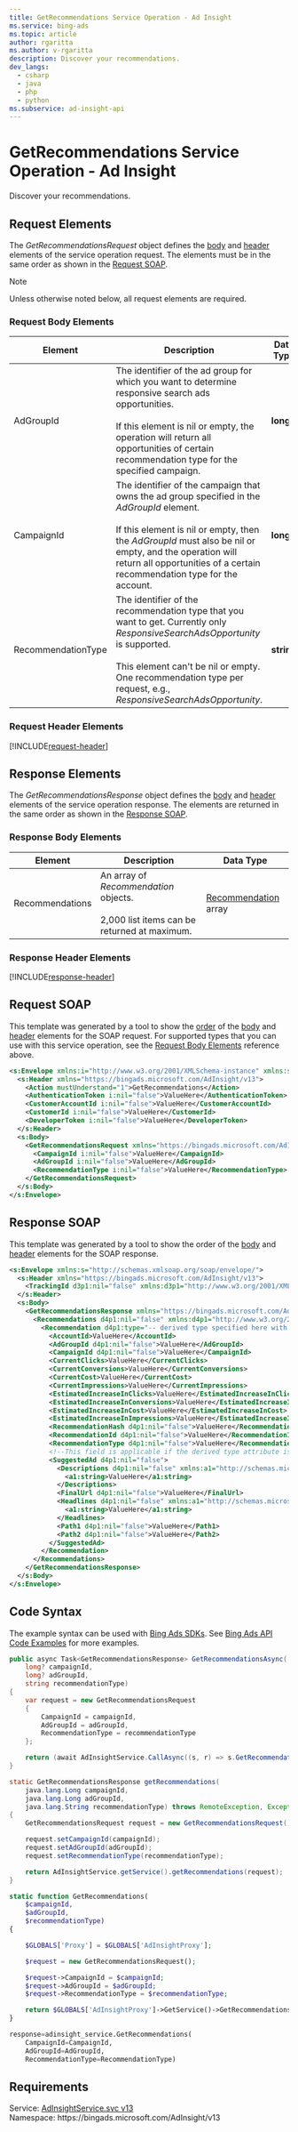 ```yaml
---
title: GetRecommendations Service Operation - Ad Insight
ms.service: bing-ads
ms.topic: article
author: rgaritta
ms.author: v-rgaritta
description: Discover your recommendations.
dev_langs: 
  - csharp
  - java
  - php
  - python
ms.subservice: ad-insight-api
---
```

# GetRecommendations Service Operation - Ad Insight
Discover your recommendations.

## <a name="request"></a>Request Elements
The *GetRecommendationsRequest* object defines the [body](#request-body) and [header](#request-header) elements of the service operation request. The elements must be in the same order as shown in the [Request SOAP](#request-soap). 

> [!NOTE]
> Unless otherwise noted below, all request elements are required.

### <a name="request-body"></a>Request Body Elements

|Element|Description|Data Type|
|-----------|---------------|-------------|
|<a name="adgroupid"></a>AdGroupId|The identifier of the ad group for which you want to determine responsive search ads opportunities.<br/><br/>If this element is nil or empty, the operation will return all opportunities of certain recommendation type for the specified campaign. |**long**|
|<a name="campaignid"></a>CampaignId|The identifier of the campaign that owns the ad group specified in the *AdGroupId* element.<br/><br/>If this element is nil or empty, then the *AdGroupId* must also be nil or empty, and the operation will return all opportunities of a certain recommendation type for the account.  |**long**|
|<a name="recommendationtype"></a>RecommendationType|The identifier of the recommendation type that you want to get. Currently only *ResponsiveSearchAdsOpportunity* is supported.<br/><br/>This element can't be nil or empty. One recommendation type per request, e.g., *ResponsiveSearchAdsOpportunity*. |**string**|

### <a name="request-header"></a>Request Header Elements
[!INCLUDE[request-header](./includes/request-header.md)]

## <a name="response"></a>Response Elements
The *GetRecommendationsResponse* object defines the [body](#response-body) and [header](#response-header) elements of the service operation response. The elements are returned in the same order as shown in the [Response SOAP](#response-soap).

### <a name="response-body"></a>Response Body Elements

|Element|Description|Data Type|
|-----------|---------------|-------------|
|<a name="recommendations"></a>Recommendations|An array of *Recommendation* objects.<br/><br/>2,000 list items can be returned at maximum. |[Recommendation](recommendation.md) array|

### <a name="response-header"></a>Response Header Elements
[!INCLUDE[response-header](./includes/response-header.md)]

## <a name="request-soap"></a>Request SOAP
This template was generated by a tool to show the [order](../guides/services-protocol.md#element-order) of the [body](#request-body) and [header](#request-header) elements for the SOAP request. For supported types that you can use with this service operation, see the [Request Body Elements](#request-body) reference above.

```xml
<s:Envelope xmlns:i="http://www.w3.org/2001/XMLSchema-instance" xmlns:s="http://schemas.xmlsoap.org/soap/envelope/">
  <s:Header xmlns="https://bingads.microsoft.com/AdInsight/v13">
    <Action mustUnderstand="1">GetRecommendations</Action>
    <AuthenticationToken i:nil="false">ValueHere</AuthenticationToken>
    <CustomerAccountId i:nil="false">ValueHere</CustomerAccountId>
    <CustomerId i:nil="false">ValueHere</CustomerId>
    <DeveloperToken i:nil="false">ValueHere</DeveloperToken>
  </s:Header>
  <s:Body>
    <GetRecommendationsRequest xmlns="https://bingads.microsoft.com/AdInsight/v13">
      <CampaignId i:nil="false">ValueHere</CampaignId>
      <AdGroupId i:nil="false">ValueHere</AdGroupId>
      <RecommendationType i:nil="false">ValueHere</RecommendationType>
    </GetRecommendationsRequest>
  </s:Body>
</s:Envelope>
```

## <a name="response-soap"></a>Response SOAP
This template was generated by a tool to show the order of the [body](#response-body) and [header](#response-header) elements for the SOAP response.

```xml
<s:Envelope xmlns:s="http://schemas.xmlsoap.org/soap/envelope/">
  <s:Header xmlns="https://bingads.microsoft.com/AdInsight/v13">
    <TrackingId d3p1:nil="false" xmlns:d3p1="http://www.w3.org/2001/XMLSchema-instance">ValueHere</TrackingId>
  </s:Header>
  <s:Body>
    <GetRecommendationsResponse xmlns="https://bingads.microsoft.com/AdInsight/v13">
      <Recommendations d4p1:nil="false" xmlns:d4p1="http://www.w3.org/2001/XMLSchema-instance">
        <Recommendation d4p1:type="-- derived type specified here with the appropriate prefix --">
          <AccountId>ValueHere</AccountId>
          <AdGroupId d4p1:nil="false">ValueHere</AdGroupId>
          <CampaignId d4p1:nil="false">ValueHere</CampaignId>
          <CurrentClicks>ValueHere</CurrentClicks>
          <CurrentConversions>ValueHere</CurrentConversions>
          <CurrentCost>ValueHere</CurrentCost>
          <CurrentImpressions>ValueHere</CurrentImpressions>
          <EstimatedIncreaseInClicks>ValueHere</EstimatedIncreaseInClicks>
          <EstimatedIncreaseInConversions>ValueHere</EstimatedIncreaseInConversions>
          <EstimatedIncreaseInCost>ValueHere</EstimatedIncreaseInCost>
          <EstimatedIncreaseInImpressions>ValueHere</EstimatedIncreaseInImpressions>
          <RecommendationHash d4p1:nil="false">ValueHere</RecommendationHash>
          <RecommendationId d4p1:nil="false">ValueHere</RecommendationId>
          <RecommendationType d4p1:nil="false">ValueHere</RecommendationType>
          <!--This field is applicable if the derived type attribute is set to ResponsiveSearchAdsRecommendation-->
          <SuggestedAd d4p1:nil="false">
            <Descriptions d4p1:nil="false" xmlns:a1="http://schemas.microsoft.com/2003/10/Serialization/Arrays">
              <a1:string>ValueHere</a1:string>
            </Descriptions>
            <FinalUrl d4p1:nil="false">ValueHere</FinalUrl>
            <Headlines d4p1:nil="false" xmlns:a1="http://schemas.microsoft.com/2003/10/Serialization/Arrays">
              <a1:string>ValueHere</a1:string>
            </Headlines>
            <Path1 d4p1:nil="false">ValueHere</Path1>
            <Path2 d4p1:nil="false">ValueHere</Path2>
          </SuggestedAd>
        </Recommendation>
      </Recommendations>
    </GetRecommendationsResponse>
  </s:Body>
</s:Envelope>
```

## <a name="example"></a>Code Syntax
The example syntax can be used with [Bing Ads SDKs](../guides/client-libraries.md). See [Bing Ads API Code Examples](../guides/code-examples.md) for more examples.
```csharp
public async Task<GetRecommendationsResponse> GetRecommendationsAsync(
	long? campaignId,
	long? adGroupId,
	string recommendationType)
{
	var request = new GetRecommendationsRequest
	{
		CampaignId = campaignId,
		AdGroupId = adGroupId,
		RecommendationType = recommendationType
	};

	return (await AdInsightService.CallAsync((s, r) => s.GetRecommendationsAsync(r), request));
}
```
```java
static GetRecommendationsResponse getRecommendations(
	java.lang.Long campaignId,
	java.lang.Long adGroupId,
	java.lang.String recommendationType) throws RemoteException, Exception
{
	GetRecommendationsRequest request = new GetRecommendationsRequest();

	request.setCampaignId(campaignId);
	request.setAdGroupId(adGroupId);
	request.setRecommendationType(recommendationType);

	return AdInsightService.getService().getRecommendations(request);
}
```
```php
static function GetRecommendations(
	$campaignId,
	$adGroupId,
	$recommendationType)
{

	$GLOBALS['Proxy'] = $GLOBALS['AdInsightProxy'];

	$request = new GetRecommendationsRequest();

	$request->CampaignId = $campaignId;
	$request->AdGroupId = $adGroupId;
	$request->RecommendationType = $recommendationType;

	return $GLOBALS['AdInsightProxy']->GetService()->GetRecommendations($request);
}
```
```python
response=adinsight_service.GetRecommendations(
	CampaignId=CampaignId,
	AdGroupId=AdGroupId,
	RecommendationType=RecommendationType)
```

## Requirements
Service: [AdInsightService.svc v13](https://adinsight.api.bingads.microsoft.com/Api/Advertiser/AdInsight/v13/AdInsightService.svc)  
Namespace: https\://bingads.microsoft.com/AdInsight/v13  

